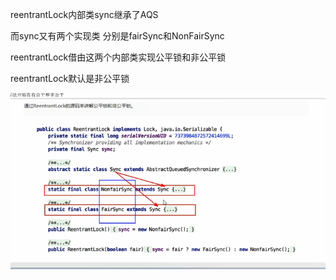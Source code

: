 reentrantLock内部类sync继承了AQS

而sync又有两个实现类 分别是fairSync和NonFairSync

reentrantLock借由这两个内部类实现公平锁和非公平锁

reentrantLock默认是非公平锁

![img_17.png](img_17.png)